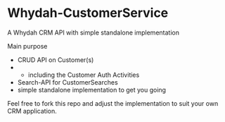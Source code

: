 # Whydah-CustomerService
A Whydah CRM API with simple standalone implementation


Main purpose
- CRUD API on Customer(s)
- - including the Customer Auth Activities
- Search-API for CustomerSearches
- simple standalone implementation to get you going
 

Feel free to fork this repo and adjust the implementation to suit your own CRM application.

